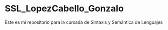 # SSL_LopezCabello_Gonzalo
Este es mi repositorio para la cursada de Sintaxis y Semántica de Lenguajes
